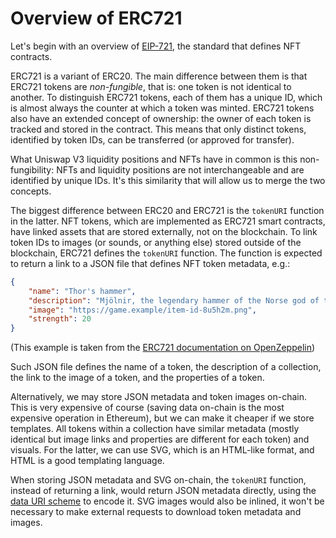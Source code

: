 # Overview of ERC721

Let's begin with an overview of [EIP-721](https://eips.ethereum.org/EIPS/eip-721), the standard that defines NFT contracts.

ERC721 is a variant of ERC20. The main difference between them is that ERC721 tokens are *non-fungible*, that is: one token is not identical to another. To distinguish ERC721 tokens, each of them has a unique ID, which is almost always the counter at which a token was minted. ERC721 tokens also have an extended concept of ownership: the owner of each token is tracked and stored in the contract. This means that only distinct tokens, identified by token IDs, can be transferred (or approved for transfer).

What Uniswap V3 liquidity positions and NFTs have in common is this non-fungibility: NFTs and liquidity positions are not interchangeable and are identified by unique IDs. It's this similarity that will allow us to merge the two concepts.

The biggest difference between ERC20 and ERC721 is the `tokenURI` function in the latter. NFT tokens, which are implemented as ERC721 smart contracts, have linked assets that are stored externally, not on the blockchain. To link token IDs to images (or sounds, or anything else) stored outside of the blockchain, ERC721 defines the `tokenURI` function. The function is expected to return a link to a JSON file that defines NFT token metadata, e.g.:
```json
{
    "name": "Thor's hammer",
    "description": "Mjölnir, the legendary hammer of the Norse god of thunder.",
    "image": "https://game.example/item-id-8u5h2m.png",
    "strength": 20
}
```
(This example is taken from the [ERC721 documentation on OpenZeppelin](https://docs.openzeppelin.com/contracts/4.x/erc721))

Such JSON file defines the name of a token, the description of a collection, the link to the image of a token, and the properties of a token.

Alternatively, we may store JSON metadata and token images on-chain. This is very expensive of course (saving data on-chain is the most expensive operation in Ethereum), but we can make it cheaper if we store templates. All tokens within a collection have similar metadata (mostly identical but image links and properties are different for each token) and visuals. For the latter, we can use SVG, which is an HTML-like format, and HTML is a good templating language.

When storing JSON metadata and SVG on-chain, the `tokenURI` function, instead of returning a link, would return JSON metadata directly, using the [data URI scheme](https://en.wikipedia.org/wiki/Data_URI_scheme#Syntax) to encode it. SVG images would also be inlined, it won't be necessary to make external requests to download token metadata and images.
